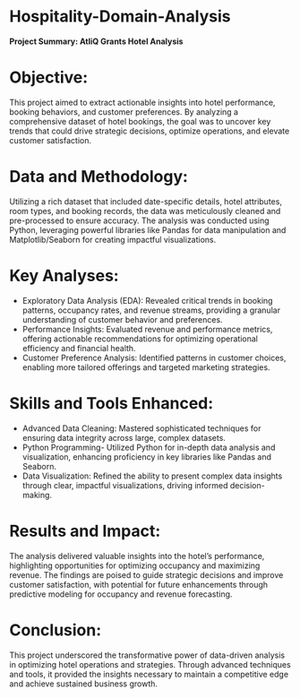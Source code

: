 # Hospitality-Domain-Analysis
**Project Summary: AtliQ Grants Hotel Analysis**

# Objective:
This project aimed to extract actionable insights into hotel performance, booking behaviors, and customer preferences. By analyzing a comprehensive dataset of hotel bookings, the goal was to uncover key trends that could drive strategic decisions, optimize operations, and elevate customer satisfaction.

# Data and Methodology:
Utilizing a rich dataset that included date-specific details, hotel attributes, room types, and booking records, the data was meticulously cleaned and pre-processed to ensure accuracy. The analysis was conducted using Python, leveraging powerful libraries like Pandas for data manipulation and Matplotlib/Seaborn for creating impactful visualizations.

# Key Analyses:
- Exploratory Data Analysis (EDA): Revealed critical trends in booking patterns, occupancy rates, and revenue streams, providing a granular understanding of customer behavior and preferences.
- Performance Insights: Evaluated revenue and performance metrics, offering actionable recommendations for optimizing operational efficiency and financial health.
- Customer Preference Analysis: Identified patterns in customer choices, enabling more tailored offerings and targeted marketing strategies.

# Skills and Tools Enhanced:
- Advanced Data Cleaning: Mastered sophisticated techniques for ensuring data integrity across large, complex datasets.
- Python Programming- Utilized Python for in-depth data analysis and visualization, enhancing proficiency in key libraries like Pandas and Seaborn.
- Data Visualization: Refined the ability to present complex data insights through clear, impactful visualizations, driving informed decision-making.

# Results and Impact:
The analysis delivered valuable insights into the hotel’s performance, highlighting opportunities for optimizing occupancy and maximizing revenue. The findings are poised to guide strategic decisions and improve customer satisfaction, with potential for future enhancements through predictive modeling for occupancy and revenue forecasting.

# Conclusion:
This project underscored the transformative power of data-driven analysis in optimizing hotel operations and strategies. Through advanced techniques and tools, it provided the insights necessary to maintain a competitive edge and achieve sustained business growth.
